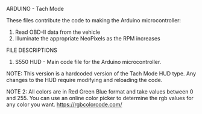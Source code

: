 ARDUINO - Tach Mode

These files contribute the code to making the Arduino microcontroller:
 1. Read OBD-II data from the vehicle
 2. Illuminate the appropriate NeoPixels as the RPM increases
 
 
FILE DESCRIPTIONS
 1. S550 HUD - Main code file for the Arduino microcontroller.
 
 NOTE: This version is a hardcoded version of the Tach Mode HUD type. Any changes to the HUD require modifying and reloading the code.
 
 NOTE 2: All colors are in Red Green Blue format and take values between 0 and 255. You can use an online color picker to determine the rgb values for any color you want.
 https://rgbcolorcode.com/
